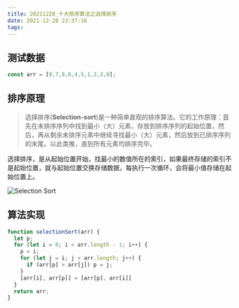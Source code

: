 ```yaml
---
title: 20211228_十大排序算法之选择排序
date: 2021-12-28 23:37:16
tags:
---
```


<!-- more -->

## 测试数据

``` javascript
const arr = [9,7,8,6,4,5,1,2,3,0];
```

## 排序原理

> 选择排序(**Selection-sort**)是一种简单直观的排序算法。它的工作原理：首先在未排序序列中找到最小（大）元素，存放到排序序列的起始位置，然后，再从剩余未排序元素中继续寻找最小（大）元素，然后放到已排序序列的末尾。以此类推，直到所有元素均排序完毕。

选择排序，是从起始位置开始，找最小的数值所在的索引，如果最终存储的索引不是起始位置，就与起始位置交换存储数据，每执行一次循环，会将最小值存储在起始位置上。

![Selection Sort](/images/posts/20211118_排序算法汇总/SelectionSort.gif)

## 算法实现

``` javascript
function selectionSort(arr) {
  let p;
  for (let i = 0; i < arr.length - 1; i++) {
    p = i;
    for (let j = i; j < arr.length; j++) {
      if (arr[p] > arr[j]) p = j;
    }
    [arr[i], arr[p]] = [arr[p], arr[i]]
  }
  return arr;
}
```
